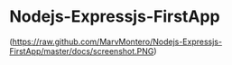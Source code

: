 # Nodejs-Expressjs-FirstApp
(https://raw.github.com/MarvMontero/Nodejs-Expressjs-FirstApp/master/docs/screenshot.PNG)

